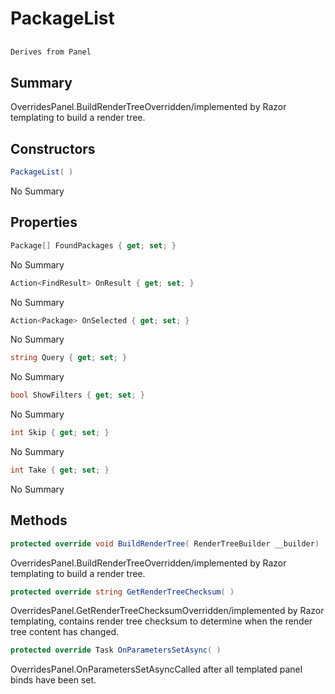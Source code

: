 # PackageList

## 
```c#
Derives from Panel
```

## Summary

OverridesPanel.BuildRenderTreeOverridden/implemented by Razor templating to build a render tree.
## Constructors

```c#
PackageList( ) 
```
No Summary
## Properties

```c#
Package[] FoundPackages { get; set; } 
```
No Summary
```c#
Action<FindResult> OnResult { get; set; } 
```
No Summary
```c#
Action<Package> OnSelected { get; set; } 
```
No Summary
```c#
string Query { get; set; } 
```
No Summary
```c#
bool ShowFilters { get; set; } 
```
No Summary
```c#
int Skip { get; set; } 
```
No Summary
```c#
int Take { get; set; } 
```
No Summary
## Methods

```c#
protected override void BuildRenderTree( RenderTreeBuilder __builder) 
```
OverridesPanel.BuildRenderTreeOverridden/implemented by Razor templating to build a render tree.
```c#
protected override string GetRenderTreeChecksum( ) 
```
OverridesPanel.GetRenderTreeChecksumOverridden/implemented by Razor templating, contains render tree checksum to determine when the render tree content has changed.
```c#
protected override Task OnParametersSetAsync( ) 
```
OverridesPanel.OnParametersSetAsyncCalled after all templated panel binds have been set.
